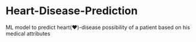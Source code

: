 # Heart-Disease-Prediction
ML model to predict heart(:heart:)-disease possibility of a patient based on his medical attributes
